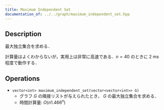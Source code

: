 ```yaml
---
title: Maximum Independent Set
documentation_of: ../../graph/maximum_independent_set.hpp
---
```


## Description

最大独立集合を求める．

計算量はよくわからないが，実用上は非常に高速である．$n = 40$ のときに 2 ms 程度で動作する．

## Operations

- `vector<int> maximum_independent_set(vector<vector<int>> G)`
    - グラフ $G$ の隣接リストが与えられたとき， $G$ の最大独立集合を求める．
    - 時間計算量: $O(n1.466^n)$